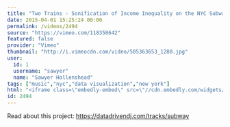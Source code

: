 ```yaml
---
title: "Two Trains - Sonification of Income Inequality on the NYC Subway"
date: 2015-04-01 15:25:24 00:00
permalink: /videos/2494
source: "https://vimeo.com/118358642"
featured: false
provider: "Vimeo"
thumbnail: "http://i.vimeocdn.com/video/505363653_1280.jpg"
user:
  id: 1
  username: "sawyer"
  name: "Sawyer Hollenshead"
tags: ["music","nyc","data visualization","new york"]
html: "<iframe class=\"embedly-embed\" src=\"//cdn.embedly.com/widgets/media.html?src=https%3A%2F%2Fplayer.vimeo.com%2Fvideo%2F118358642&wmode=transparent&url=https%3A%2F%2Fvimeo.com%2F118358642&image=http%3A%2F%2Fi.vimeocdn.com%2Fvideo%2F505363653_1280.jpg&key=daaebf4d9cdd46779200162d0ca86e20&type=text%2Fhtml&schema=vimeo\" width=\"1280\" height=\"720\" scrolling=\"no\" frameborder=\"0\" allowfullscreen></iframe>"
id: 2494
---
```


Read about this project: https://datadrivendj.com/tracks/subway